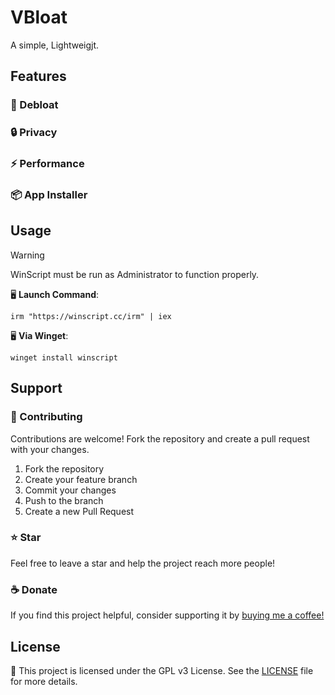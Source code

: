 # VBloat



A simple, Lightweigjt.
<br>


## Features

### 🧹 Debloat

### 🔒 Privacy

### ⚡ Performance

### 📦 App Installer

## Usage

> [!Warning]
> WinScript must be run as Administrator to function properly.


🖥️ **Launch Command**:

```
irm "https://winscript.cc/irm" | iex
```

🖥️ **Via Winget**:

```
winget install winscript
```

## Support

### 👷 Contributing

Contributions are welcome! Fork the repository and create a pull request with your changes.

1. Fork the repository
2. Create your feature branch
3. Commit your changes
4. Push to the branch
5. Create a new Pull Request

### ⭐ Star

Feel free to leave a star and help the project reach more people!

### ☕ Donate

If you find this project helpful, consider supporting it by [buying me a coffee!](https://ko-fi.com/flick9000)

## License

📒 This project is licensed under the GPL v3 License. See the [LICENSE](LICENSE) file for more details.

